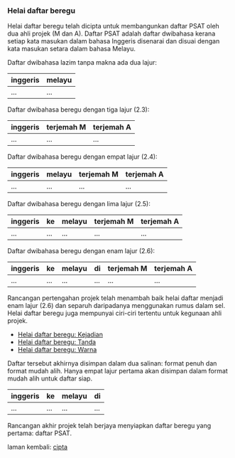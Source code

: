 ### Helai daftar beregu

Helai daftar beregu telah dicipta untuk membangunkan daftar
PSAT oleh dua ahli projek (M dan A). Daftar PSAT adalah
daftar dwibahasa kerana setiap kata masukan dalam bahasa
Inggeris disenarai dan disuai dengan kata masukan setara
dalam bahasa Melayu.

Daftar dwibahasa lazim tanpa makna ada dua lajur:

| inggeris | melayu |
| -------- | ------ |
| ...      | ...    |

Daftar dwibahasa beregu dengan tiga lajur (2.3):

| inggeris | terjemah M | terjemah A |
| -------- | ---------- | ---------- |
| ...      | ...        | ...        |

Daftar dwibahasa beregu dengan empat lajur (2.4):

| inggeris | melayu | terjemah M | terjemah A |
| -------- | ------ | ---------- | ---------- |
| ...      | ...    | ...        | ...        |

Daftar dwibahasa beregu dengan lima lajur (2.5):

| inggeris | ke   | melayu | terjemah M | terjemah A |
| -------- | ---- | ------ | ---------- | ---------- |
| ...      | ...  | ...    | ...        | ...        |

Daftar dwibahasa beregu dengan enam lajur (2.6):

| inggeris | ke   | melayu | di   | terjemah M | terjemah A |
| -------- | ---- | ------ | ---- | ---------- | ---------- |
| ...      | ...  | ...    | ...  | ...        | ...        |

Rancangan pertengahan projek telah menambah baik helai
daftar menjadi enam lajur (2.6) dan separuh daripadanya
menggunakan rumus dalam sel. Helai daftar beregu juga
mempunyai ciri-ciri tertentu untuk kegunaan ahli projek.

* [Helai daftar beregu: Kejadian][hbk]
* [Helai daftar beregu: Tanda][hbt]
* [Helai daftar beregu: Warna][hbw]

Daftar tersebut akhirnya disimpan dalam dua salinan: format
penuh dan format mudah alih. Hanya empat lajur pertama akan
disimpan dalam format mudah alih untuk daftar siap.

| inggeris | ke   | melayu | di   |
| -------- | ---- | ------ | ---- |
| ...      | ...  | ...    | ...  |

Rancangan akhir projek telah berjaya menyiapkan daftar
beregu yang pertama: daftar PSAT.

laman kembali: [cipta][0]

  [0]: cipta.md
  [hbk]: hbk.md
  [hbt]: hbt.md
  [hbw]: hbw.md
